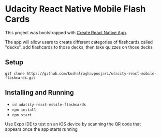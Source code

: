 # Udacity React Native Mobile Flash Cards

This project was bootstrapped with [Create React Native App](https://github.com/react-community/create-react-native-app).

The app will allow users to create different categories of flashcards called "decks", add flashcards to those decks, then take quizzes on those decks

## Setup

```
git clone https://github.com/kushalraghavpoojari/udacity-react-mobile-flashcards.git

```

## Installing and Running

* `cd udacity-react-mobile-flashcards`
* `npm install`
* `npm start`

Use Expo IDE to test on an iOS device by scanning the QR code that appears once the app starts running

